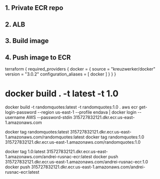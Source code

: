 ## 1. Private ECR repo
## 2. ALB 
## 3. Build image
## 4. Push image to ECR

terraform {
  required_providers {
    docker = {
        source = "kreuzwerker/docker"
        version = "3.0.2"
        configuration_aliases = [ docker ]
    }
  }
}




# docker build . -t latest -t 1.0
docker build -t randomquotes:latest -t randomquotes:1.0 .
aws ecr get-login-password --region us-east-1 --profile endava | docker login --username AWS --password-stdin 315727832121.dkr.ecr.us-east-1.amazonaws.com

docker tag randomquotes:latest 315727832121.dkr.ecr.us-east-1.amazonaws.com/randomquotes:latest
docker tag randomquotes:1.0 315727832121.dkr.ecr.us-east-1.amazonaws.com/randomquotes:1.0

docker tag 1.0:latest 315727832121.dkr.ecr.us-east-1.amazonaws.com/andrei-rusnac-ecr:latest
docker push 315727832121.dkr.ecr.us-east-1.amazonaws.com/andrei-rusnac-ecr:1.0
docker push 315727832121.dkr.ecr.us-east-1.amazonaws.com/andrei-rusnac-ecr:latest



